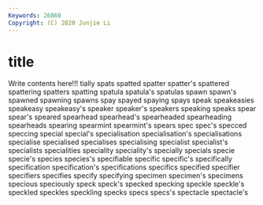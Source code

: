```yaml
---
Keywords: 26860
Copyright: (C) 2020 Junjie Li
---
```


# title

Write contents here!!!
tially 
spats 
spatted 
spatter 
spatter's 
spattered 
spattering 
spatters
spatting 
spatula 
spatula's 
spatulas 
spawn 
spawn's 
spawned 
spawning 
spawns 
spay
spayed 
spaying 
spays 
speak 
speakeasies 
speakeasy 
speakeasy's 
speaker 
speaker's 
speakers
speaking 
speaks 
spear 
spear's 
speared 
spearhead 
spearhead's 
spearheaded 
spearheading 
spearheads
spearing 
spearmint 
spearmint's 
spears 
spec 
spec's 
specced 
speccing 
special 
special's
specialisation 
specialisation's 
specialisations 
specialise 
specialised 
specialises 
specialising 
specialist 
specialist's 
specialists
specialities 
speciality 
speciality's 
specially 
specials 
specie 
specie's 
species 
species's 
specifiable
specific 
specific's 
specifically 
specification 
specification's 
specifications 
specifics 
specified 
specifier 
specifiers
specifies 
specify 
specifying 
specimen 
specimen's 
specimens 
specious 
speciously 
speck 
speck's
specked 
specking 
speckle 
speckle's 
speckled 
speckles 
speckling 
specks 
specs 
specs's
spectacle 
spectacle's 
